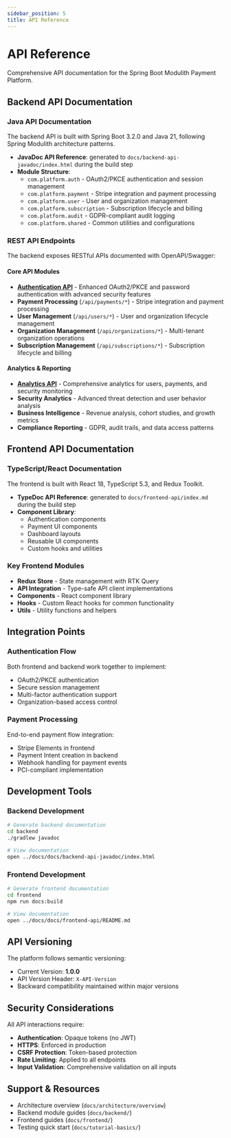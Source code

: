 ```yaml
---
sidebar_position: 5
title: API Reference
---
```


# API Reference

Comprehensive API documentation for the Spring Boot Modulith Payment Platform.

## Backend API Documentation

### Java API Documentation
The backend API is built with Spring Boot 3.2.0 and Java 21, following Spring Modulith architecture patterns.

- **JavaDoc API Reference**: generated to `docs/backend-api-javadoc/index.html` during the build step
- **Module Structure**:
  - `com.platform.auth` - OAuth2/PKCE authentication and session management
  - `com.platform.payment` - Stripe integration and payment processing
  - `com.platform.user` - User and organization management
  - `com.platform.subscription` - Subscription lifecycle and billing
  - `com.platform.audit` - GDPR-compliant audit logging
  - `com.platform.shared` - Common utilities and configurations

### REST API Endpoints
The backend exposes RESTful APIs documented with OpenAPI/Swagger:

#### Core API Modules
- **[Authentication API](./api/authentication.md)** - Enhanced OAuth2/PKCE and password authentication with advanced security features
- **Payment Processing** (`/api/payments/*`) - Stripe integration and payment processing
- **User Management** (`/api/users/*`) - User and organization lifecycle management
- **Organization Management** (`/api/organizations/*`) - Multi-tenant organization operations
- **Subscription Management** (`/api/subscriptions/*`) - Subscription lifecycle and billing

#### Analytics & Reporting
- **[Analytics API](./api/analytics.md)** - Comprehensive analytics for users, payments, and security monitoring
- **Security Analytics** - Advanced threat detection and user behavior analysis
- **Business Intelligence** - Revenue analysis, cohort studies, and growth metrics
- **Compliance Reporting** - GDPR, audit trails, and data access patterns

## Frontend API Documentation

### TypeScript/React Documentation
The frontend is built with React 18, TypeScript 5.3, and Redux Toolkit.

- **TypeDoc API Reference**: generated to `docs/frontend-api/index.md` during the build step
- **Component Library**:
  - Authentication components
  - Payment UI components
  - Dashboard layouts
  - Reusable UI components
  - Custom hooks and utilities

### Key Frontend Modules
- **Redux Store** - State management with RTK Query
- **API Integration** - Type-safe API client implementations
- **Components** - React component library
- **Hooks** - Custom React hooks for common functionality
- **Utils** - Utility functions and helpers

## Integration Points

### Authentication Flow
Both frontend and backend work together to implement:
- OAuth2/PKCE authentication
- Secure session management
- Multi-factor authentication support
- Organization-based access control

### Payment Processing
End-to-end payment flow integration:
- Stripe Elements in frontend
- Payment Intent creation in backend
- Webhook handling for payment events
- PCI-compliant implementation

## Development Tools

### Backend Development
```bash
# Generate backend documentation
cd backend
./gradlew javadoc

# View documentation
open ../docs/docs/backend-api-javadoc/index.html
```

### Frontend Development
```bash
# Generate frontend documentation
cd frontend
npm run docs:build

# View documentation
open ../docs/docs/frontend-api/README.md
```

## API Versioning

The platform follows semantic versioning:
- Current Version: **1.0.0**
- API Version Header: `X-API-Version`
- Backward compatibility maintained within major versions

## Security Considerations

All API interactions require:
- **Authentication**: Opaque tokens (no JWT)
- **HTTPS**: Enforced in production
- **CSRF Protection**: Token-based protection
- **Rate Limiting**: Applied to all endpoints
- **Input Validation**: Comprehensive validation on all inputs

## Support & Resources

- Architecture overview (`docs/architecture/overview`)
- Backend module guides (`docs/backend/`)
- Frontend guides (`docs/frontend/`)
- Testing quick start (`docs/tutorial-basics/`)
